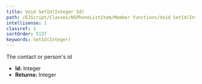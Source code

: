 ```yaml
---
title: Void SetId(Integer Id)
path: /EJScript/Classes/NSPhoneListItem/Member functions/Void SetId(Integer p_0)
intellisense: 1
classref: 1
sortOrder: 5137
keywords: SetId(Integer)
---
```



The contact or person's id



* **Id:** Integer
* **Returns:** Integer



